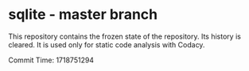 # sqlite - master branch

This repository contains the frozen state of the repository.
Its history is cleared. It is used only for static code
analysis with Codacy.

Commit Time: 1718751294